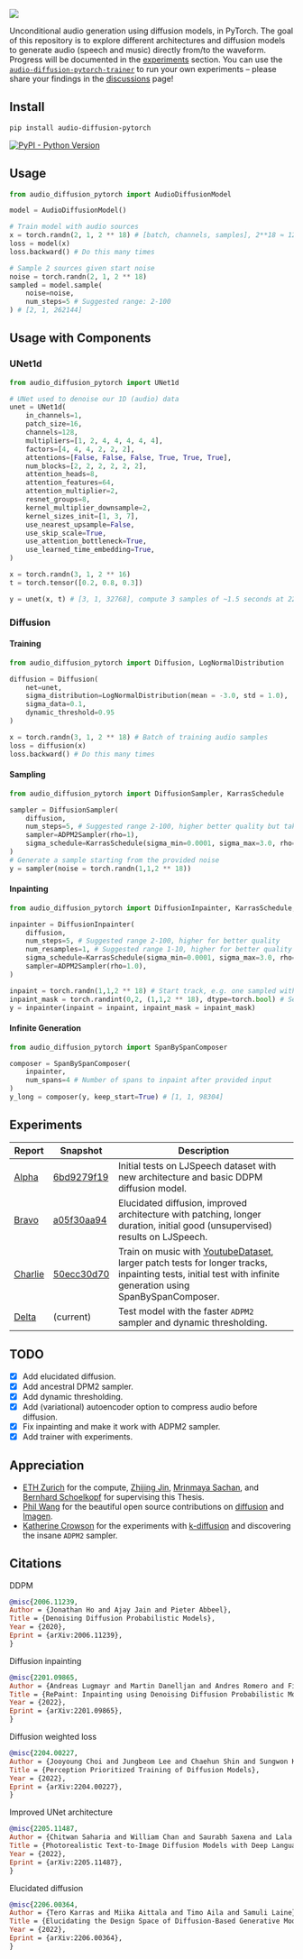 <img src="./LOGO.png"></img>

Unconditional audio generation using diffusion models, in PyTorch. The goal of this repository is to explore different architectures and diffusion models to generate audio (speech and music) directly from/to the waveform.
Progress will be documented in the [experiments](#experiments) section. You can use the [`audio-diffusion-pytorch-trainer`](https://github.com/archinetai/audio-diffusion-pytorch-trainer) to run your own experiments – please share your findings in the [discussions](https://github.com/archinetai/audio-diffusion-pytorch/discussions) page!

## Install

```bash
pip install audio-diffusion-pytorch
```

[![PyPI - Python Version](https://img.shields.io/pypi/v/audio-diffusion-pytorch?style=flat&colorA=0f0f0f&colorB=0f0f0f)](https://pypi.org/project/audio-diffusion-pytorch/)

## Usage

```py
from audio_diffusion_pytorch import AudioDiffusionModel

model = AudioDiffusionModel()

# Train model with audio sources
x = torch.randn(2, 1, 2 ** 18) # [batch, channels, samples], 2**18 ≈ 12s of audio at a frequency of 22050
loss = model(x)
loss.backward() # Do this many times

# Sample 2 sources given start noise
noise = torch.randn(2, 1, 2 ** 18)
sampled = model.sample(
    noise=noise,
    num_steps=5 # Suggested range: 2-100
) # [2, 1, 262144]
```

## Usage with Components

### UNet1d
```py
from audio_diffusion_pytorch import UNet1d

# UNet used to denoise our 1D (audio) data
unet = UNet1d(
    in_channels=1,
    patch_size=16,
    channels=128,
    multipliers=[1, 2, 4, 4, 4, 4, 4],
    factors=[4, 4, 4, 2, 2, 2],
    attentions=[False, False, False, True, True, True],
    num_blocks=[2, 2, 2, 2, 2, 2],
    attention_heads=8,
    attention_features=64,
    attention_multiplier=2,
    resnet_groups=8,
    kernel_multiplier_downsample=2,
    kernel_sizes_init=[1, 3, 7],
    use_nearest_upsample=False,
    use_skip_scale=True,
    use_attention_bottleneck=True,
    use_learned_time_embedding=True,
)

x = torch.randn(3, 1, 2 ** 16)
t = torch.tensor([0.2, 0.8, 0.3])

y = unet(x, t) # [3, 1, 32768], compute 3 samples of ~1.5 seconds at 22050Hz with the given noise levels t
```

### Diffusion

#### Training
```python
from audio_diffusion_pytorch import Diffusion, LogNormalDistribution

diffusion = Diffusion(
    net=unet,
    sigma_distribution=LogNormalDistribution(mean = -3.0, std = 1.0),
    sigma_data=0.1,
    dynamic_threshold=0.95
)

x = torch.randn(3, 1, 2 ** 18) # Batch of training audio samples
loss = diffusion(x)
loss.backward() # Do this many times
```

#### Sampling
```python
from audio_diffusion_pytorch import DiffusionSampler, KarrasSchedule

sampler = DiffusionSampler(
    diffusion,
    num_steps=5, # Suggested range 2-100, higher better quality but takes longer
    sampler=ADPM2Sampler(rho=1),
    sigma_schedule=KarrasSchedule(sigma_min=0.0001, sigma_max=3.0, rho=9.0)
)
# Generate a sample starting from the provided noise
y = sampler(noise = torch.randn(1,1,2 ** 18))
```

#### Inpainting

```py
from audio_diffusion_pytorch import DiffusionInpainter, KarrasSchedule, ADPM2Sampler

inpainter = DiffusionInpainter(
    diffusion,
    num_steps=5, # Suggested range 2-100, higher for better quality
    num_resamples=1, # Suggested range 1-10, higher for better quality
    sigma_schedule=KarrasSchedule(sigma_min=0.0001, sigma_max=3.0, rho=9.0),
    sampler=ADPM2Sampler(rho=1.0),
)

inpaint = torch.randn(1,1,2 ** 18) # Start track, e.g. one sampled with DiffusionSampler
inpaint_mask = torch.randint(0,2, (1,1,2 ** 18), dtype=torch.bool) # Set to `True` the parts you want to keep
y = inpainter(inpaint = inpaint, inpaint_mask = inpaint_mask)
```

#### Infinite Generation
```python
from audio_diffusion_pytorch import SpanBySpanComposer

composer = SpanBySpanComposer(
    inpainter,
    num_spans=4 # Number of spans to inpaint after provided input
)
y_long = composer(y, keep_start=True) # [1, 1, 98304]
```


## Experiments


| Report | Snapshot | Description |
| --- | --- | --- |
| [Alpha](https://wandb.ai/schneider/audio/reports/Audio-Diffusion-UNet-Alpha---VmlldzoyMjk3MzIz?accessToken=y0l3igdvnm4ogn4d3ph3b0i8twwcf7meufbviwt15f0qtasyn1i14hg340bkk1te) | [6bd9279f19](https://github.com/archinetai/audio-diffusion-pytorch/tree/6bd9279f192fc0c11eb8a21cd919d9c41181bf35) | Initial tests on LJSpeech dataset with new architecture and basic DDPM diffusion model. |
| [Bravo](https://wandb.ai/schneider/audio/reports/Audio-Diffusion-Bravo---VmlldzoyMzE4NjIx?accessToken=qt2w1jeqch9l5v3ffjns99p69jsmexk849dszyiennfbivgg396378u6ken2fm2d) | [a05f30aa94](https://github.com/archinetai/audio-diffusion-pytorch/tree/a05f30aa94e07600038d36cfb96f8492ef735a99) | Elucidated diffusion, improved architecture with patching, longer duration, initial good (unsupervised) results on LJSpeech.
| [Charlie](https://wandb.ai/schneider/audio/reports/Audio-Diffusion-Charlie---VmlldzoyMzYyNDA1?accessToken=71gmurcwndv5e2abqrjnlh3n74j5555j3tycpd7h40tnv8fvb17k5pjkb57j9xxa) | [50ecc30d70](https://github.com/archinetai/audio-diffusion-pytorch/tree/50ecc30d70a211b92cb9c38d4b0250d7cc30533f) | Train on music with [YoutubeDataset](https://github.com/archinetai/audio-data-pytorch), larger patch tests for longer tracks, inpainting tests, initial test with infinite generation using SpanBySpanComposer. |
| [Delta](https://wandb.ai/schneider/audio/reports/Audio-Diffusion-Delta---VmlldzoyNDYyMzk1?accessToken=n1d34n35qserpx7nhskkfdm1q12hlcxx1qcmfw5ypz53kjkzoh0ge2uvhshiseqx) | (current) | Test model with the faster `ADPM2` sampler and dynamic thresholding. |

## TODO

- [x] Add elucidated diffusion.
- [x] Add ancestral DPM2 sampler.
- [x] Add dynamic thresholding.
- [x] Add (variational) autoencoder option to compress audio before diffusion.
- [x] Fix inpainting and make it work with ADPM2 sampler.
- [x] Add trainer with experiments.

## Appreciation

* [ETH Zurich](https://inf.ethz.ch/) for the compute, [Zhijing Jin](https://zhijing-jin.com/), [Mrinmaya Sachan](http://www.mrinmaya.io/), and [Bernhard Schoelkopf](https://is.mpg.de/~bs) for supervising this Thesis.
* [Phil Wang](https://github.com/lucidrains) for the beautiful open source contributions on [diffusion](https://github.com/lucidrains/denoising-diffusion-pytorch) and [Imagen](https://github.com/lucidrains/imagen-pytorch).
* [Katherine Crowson](https://github.com/crowsonkb) for the experiments with [k-diffusion](https://github.com/crowsonkb/k-diffusion) and discovering the insane `ADPM2` sampler.

## Citations

DDPM
```bibtex
@misc{2006.11239,
Author = {Jonathan Ho and Ajay Jain and Pieter Abbeel},
Title = {Denoising Diffusion Probabilistic Models},
Year = {2020},
Eprint = {arXiv:2006.11239},
}
```

Diffusion inpainting
```bibtex
@misc{2201.09865,
Author = {Andreas Lugmayr and Martin Danelljan and Andres Romero and Fisher Yu and Radu Timofte and Luc Van Gool},
Title = {RePaint: Inpainting using Denoising Diffusion Probabilistic Models},
Year = {2022},
Eprint = {arXiv:2201.09865},
}
```

Diffusion weighted loss
```bibtex
@misc{2204.00227,
Author = {Jooyoung Choi and Jungbeom Lee and Chaehun Shin and Sungwon Kim and Hyunwoo Kim and Sungroh Yoon},
Title = {Perception Prioritized Training of Diffusion Models},
Year = {2022},
Eprint = {arXiv:2204.00227},
}
```

Improved UNet architecture
```bibtex
@misc{2205.11487,
Author = {Chitwan Saharia and William Chan and Saurabh Saxena and Lala Li and Jay Whang and Emily Denton and Seyed Kamyar Seyed Ghasemipour and Burcu Karagol Ayan and S. Sara Mahdavi and Rapha Gontijo Lopes and Tim Salimans and Jonathan Ho and David J Fleet and Mohammad Norouzi},
Title = {Photorealistic Text-to-Image Diffusion Models with Deep Language Understanding},
Year = {2022},
Eprint = {arXiv:2205.11487},
}
```

Elucidated diffusion
```bibtex
@misc{2206.00364,
Author = {Tero Karras and Miika Aittala and Timo Aila and Samuli Laine},
Title = {Elucidating the Design Space of Diffusion-Based Generative Models},
Year = {2022},
Eprint = {arXiv:2206.00364},
}
```
